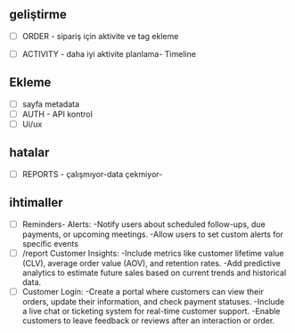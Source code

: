 ## geliştirme
- [ ] ORDER - sipariş için aktivite ve tag ekleme 
- [ ] ACTIVITY - daha iyi aktivite planlama- Timeline


## Ekleme
- [ ] sayfa metadata
- [ ] AUTH - API kontrol
- [ ] Ui/ux 

## hatalar
- [ ] REPORTS - çalışmıyor-data çekmiyor-

## ihtimaller
- [ ] Reminders- Alerts: 
    -Notify users about scheduled follow-ups, due payments, or upcoming meetings. 
    -Allow users to set custom alerts for specific events 
- [ ] /report Customer Insights: 
    -Include metrics like customer lifetime value (CLV), average order value (AOV), and retention rates.
    -Add predictive analytics to estimate future sales based on current trends and historical data.
- [ ] Customer Login: 
    -Create a portal where customers can view their orders, update their information, and check payment statuses. 
    -Include a live chat or ticketing system for real-time customer support.
    -Enable customers to leave feedback or reviews after an interaction or order.